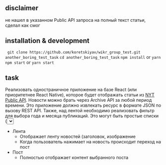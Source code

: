 ## disclaimer
не нашел в указанном Public API запроса на полный текст статьи, сделал как смог
## installation & development
` git clone https://github.com/koretskiyav/wikr_group_test.git another_boring_test_task`
`cd another_boring_test_task`
`npm install` or `yarn`
`npm start` or `yarn start`
## task
Реализовать одностраничное приложение на базе React (или приоритетнее React Native), которое будет отображать статьи из [NYT Public API](http://developer.nytimes.com/). Новости можно брать через Archive API за любой период времени. Это приложение должно извлекать ресурс в формате JSON по вызову REST API.
Также, над лентой необходимо реализовать фильтр для выбора года и месяца публикаций. Это могут быть простые списки (<select>): в одном последние десять лет (2007…2017), в другом - все 12 месяцев (янв…дек). По умолчанию, год и месяц не заданы. Нельзя выбрать месяц, не выбрав год. При выборе параметра в любом из фильтров добавлять параметр в URL (year и month). Например, если пользователь выбрал год 2016, то в URL появится параметр ?year=2016. Параметры “накладываются” друг на друга, т.е. если выбрать и год, и месяц, то в URL будет, например, year=2017&month=3. Если пользователь обновит страницу с этими параметрами в URL, то у него должны отобразиться соответствующие данные за указанный год и месяц. Т.е. Эти параметры в URL “хранят” состояние фильтра.
В приложении должен быть фиксированный хэдер (лого/название на ваше усмотрение и фильтры) и футер (текущий год). При скролле, они должны оставаться на своем вверху и внизу экрана, соответственно.
Приложение должно содержать два экрана(странички):
  * Лента
    * Отображает ленту новостей (заголовок, изображение
    * Когда пользователь нажимает на новость происходит переход на пост
  * Пост
    * Полностью отображает контент выбранного поста
